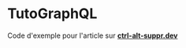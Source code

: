 # TutoGraphQL
Code d'exemple pour l'article sur [**ctrl-alt-suppr.dev**](https://www.ctrl-alt-suppr.dev/)

